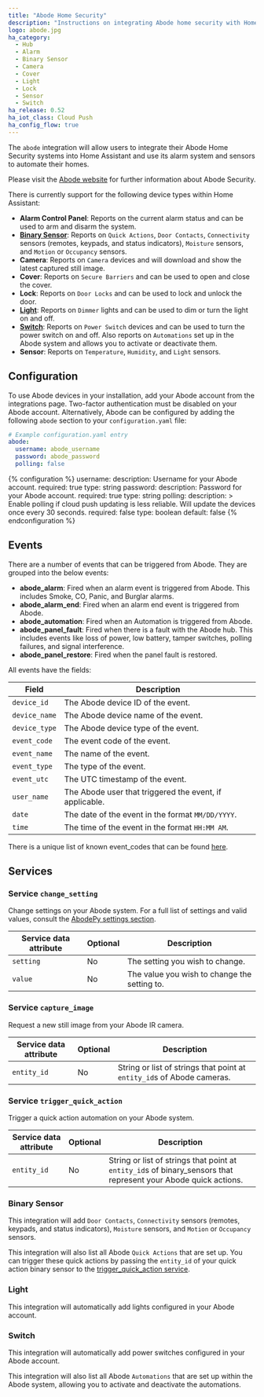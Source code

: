 ```yaml
---
title: "Abode Home Security"
description: "Instructions on integrating Abode home security with Home Assistant."
logo: abode.jpg
ha_category:
  - Hub
  - Alarm
  - Binary Sensor
  - Camera
  - Cover
  - Light
  - Lock
  - Sensor
  - Switch
ha_release: 0.52
ha_iot_class: Cloud Push
ha_config_flow: true
---
```


The `abode` integration will allow users to integrate their Abode Home Security systems into Home Assistant and use its alarm system and sensors to automate their homes.

Please visit the [Abode website](https://goabode.com/) for further information about Abode Security.

There is currently support for the following device types within Home Assistant:

- **Alarm Control Panel**: Reports on the current alarm status and can be used to arm and disarm the system.
- [**Binary Sensor**](/integrations/abode/#binary-sensor): Reports on `Quick Actions`, `Door Contacts`, `Connectivity` sensors (remotes, keypads, and status indicators), `Moisture` sensors, and `Motion` or `Occupancy` sensors.
- **Camera**: Reports on `Camera` devices and will download and show the latest captured still image.
- **Cover**: Reports on `Secure Barriers` and can be used to open and close the cover.
- **Lock**: Reports on `Door Locks` and can be used to lock and unlock the door.
- [**Light**](/integrations/abode/#light): Reports on `Dimmer` lights and can be used to dim or turn the light on and off.
- [**Switch**](/integrations/abode/#switch): Reports on `Power Switch` devices and can be used to turn the power switch on and off. Also reports on `Automations` set up in the Abode system and allows you to activate or deactivate them.
- **Sensor**: Reports on `Temperature`, `Humidity`, and `Light` sensors.

## Configuration

To use Abode devices in your installation, add your Abode account from the integrations page. Two-factor authentication must be disabled on your Abode account. Alternatively, Abode can be configured by adding the following `abode` section to your `configuration.yaml` file:

```yaml
# Example configuration.yaml entry
abode:
  username: abode_username
  password: abode_password
  polling: false
```

{% configuration %}
username:
  description: Username for your Abode account.
  required: true
  type: string
password:
  description: Password for your Abode account.
  required: true
  type: string
polling:
  description: >
    Enable polling if cloud push updating is less reliable.
    Will update the devices once every 30 seconds.
  required: false
  type: boolean
  default: false
{% endconfiguration %}

## Events

There are a number of events that can be triggered from Abode.
They are grouped into the below events:

- **abode_alarm**: Fired when an alarm event is triggered from Abode. This includes Smoke, CO, Panic, and Burglar alarms.
- **abode_alarm_end**: Fired when an alarm end event is triggered from Abode.
- **abode_automation**: Fired when an Automation is triggered from Abode.
- **abode_panel_fault**: Fired when there is a fault with the Abode hub. This includes events like loss of power, low battery, tamper switches, polling failures, and signal interference.
- **abode_panel_restore**: Fired when the panel fault is restored.

All events have the fields:

Field | Description
----- | -----------
`device_id` | The Abode device ID of the event.
`device_name` | The Abode device name of the event.
`device_type` | The Abode device type of the event.
`event_code` | The event code of the event.
`event_name` | The name of the event.
`event_type` | The type of the event.
`event_utc` | The UTC timestamp of the event.
`user_name` | The Abode user that triggered the event, if applicable.
`date` | The date of the event in the format `MM/DD/YYYY`.
`time` | The time of the event in the format `HH:MM AM`.

There is a unique list of known event_codes that can be found
[here](https://github.com/MisterWil/abodepy/files/1262019/timeline_events.txt).

## Services

### Service `change_setting`

Change settings on your Abode system.
For a full list of settings and valid values, consult the
[AbodePy settings section](https://github.com/MisterWil/abodepy/blob/master/README.rst#settings).

| Service data attribute | Optional | Description |
| ---------------------- | -------- | ----------- |
| `setting` | No | The setting you wish to change.
| `value` | No | The value you wish to change the setting to.

### Service `capture_image`

Request a new still image from your Abode IR camera.

| Service data attribute | Optional | Description |
| ---------------------- | -------- | ----------- |
| `entity_id` | No | String or list of strings that point at `entity_id`s of Abode cameras.

### Service `trigger_quick_action`

Trigger a quick action automation on your Abode system.

| Service data attribute | Optional | Description |
| ---------------------- | -------- | ----------- |
| `entity_id` | No | String or list of strings that point at `entity_id`s of binary_sensors that represent your Abode quick actions.

### Binary Sensor

This integration will add `Door Contacts`, `Connectivity` sensors (remotes, keypads, and status indicators), `Moisture` sensors, and `Motion` or `Occupancy` sensors.

This integration will also list all Abode `Quick Actions` that are set up. You can trigger these quick actions by passing the `entity_id` of your quick action binary sensor to the [trigger_quick_action service](/integrations/abode/#trigger_quick_action).

### Light

This integration will automatically add lights configured in your Abode account.

### Switch

This integration will automatically add power switches configured in your Abode account.

This integration will also list all Abode `Automations` that are set up within the Abode system, allowing you to activate and deactivate the automations.
